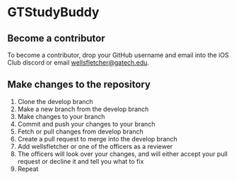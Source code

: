 # GTStudyBuddy

## Become a contributor

To become a contributor, drop your GitHub username and email into the iOS Club discord or email wellsfletcher@gatech.edu.

## Make changes to the repository
1. Clone the develop branch
2. Make a new branch from the develop branch
3. Make changes to your branch
4. Commit and push your changes to your branch
5. Fetch or pull changes from develop branch
6. Create a pull request to merge into the develop branch
7. Add wellsfletcher or one of the officers as a reviewer
8. The officers will look over your changes, and will either accept your pull request or decline it and tell you what to fix
9. Repeat
